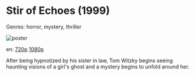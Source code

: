# Stir of Echoes (1999)

Genres: horror, mystery, thriller

![poster](http://image.tmdb.org/t/p/w500/pjdmvS3I5HElkJHzCNkqn5o8Kjf.jpg)

en:
  [720p](magnet:?xt=urn:btih:5FA5C616627796A6ED381EF8851F0BACA25257E1&tr=udp://glotorrents.pw:6969/announce&tr=udp://tracker.opentrackr.org:1337/announce&tr=udp://torrent.gresille.org:80/announce&tr=udp://tracker.openbittorrent.com:80&tr=udp://tracker.coppersurfer.tk:6969&tr=udp://tracker.leechers-paradise.org:6969&tr=udp://p4p.arenabg.ch:1337&tr=udp://tracker.internetwarriors.net:1337)
  [1080p](magnet:?xt=urn:btih:57BB6CD1A284E54749EC45ED1A63E2C9157280CB&tr=udp://glotorrents.pw:6969/announce&tr=udp://tracker.opentrackr.org:1337/announce&tr=udp://torrent.gresille.org:80/announce&tr=udp://tracker.openbittorrent.com:80&tr=udp://tracker.coppersurfer.tk:6969&tr=udp://tracker.leechers-paradise.org:6969&tr=udp://p4p.arenabg.ch:1337&tr=udp://tracker.internetwarriors.net:1337)
  


After being hypnotized by his sister in law, Tom Witzky begins seeing haunting visions of a girl's ghost and a mystery begins to unfold around her.